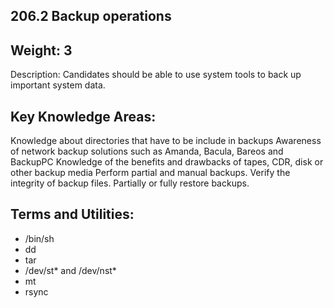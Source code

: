 ## 206.2 Backup operations

Weight: 3
---------

Description: Candidates should be able to use system tools to back up important system data.


Key Knowledge Areas:
--------------------

Knowledge about directories that have to be include in backups
Awareness of network backup solutions such as Amanda, Bacula, Bareos and BackupPC
Knowledge of the benefits and drawbacks of tapes, CDR, disk or other backup media
Perform partial and manual backups.
Verify the integrity of backup files.
Partially or fully restore backups.


Terms and Utilities:
--------------------

* /bin/sh
* dd
* tar
* /dev/st* and /dev/nst*
* mt
* rsync
